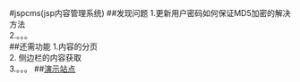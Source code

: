 #jspcms(jsp内容管理系统)
##发现问题
1.更新用户密码如何保证MD5加密的解决方法  
2.。。。  
##还需功能
1.内容的分页  
2. 侧边栏的内容获取  
3.。。。
##[演示站点](http://jspcms.jd-app.com/)
